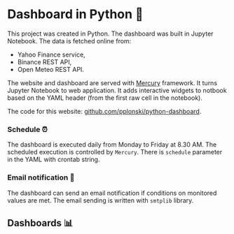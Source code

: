 # Dashboard in Python 🐍

This project was created in Python. The dashboard was built in Jupyter Notebook. The data is fetched online from:
- Yahoo Finance service,
- Binance REST API,
- Open Meteo REST API.

The website and dashboard are served with <a href="https://github.com/mljar/mercuruy" target="_blank">Mercury</a> framework. It turns Jupyter Notebook to web application. It adds interactive widgets to notbook based on the YAML header (from the first raw cell in the notebook). 

The code for this website: [github.com/pplonski/python-dashboard](https://github.com/pplonski/python-dashboard).

### Schedule ⏰

The dashboard is executed daily from Monday to Friday at 8.30 AM. The scheduled execution is controlled by `Mercury`. There is `schedule` parameter in the YAML with crontab string.

### Email notification 📨

The dashboard can send an email notification if conditions on monitored values are met. The email sending is written with `smtplib` library.


## Dashboards 📊
